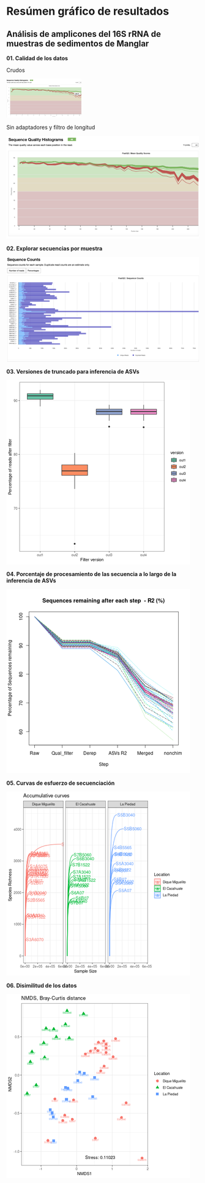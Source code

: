 # Resúmen gráfico de resultados
## Análisis de amplicones del 16S rRNA de muestras de sedimentos de Manglar

**01. Calidad de los datos**

Crudos


<img src="results/plots/summary/01.rawqc_histograms.png" style="zoom:33%;" />

Sin adaptadores y filtro de longitud

![QC_filter](https://github.com/landalab0/AmpliconesManglarInterior/blob/main/results/plots/summary/02.cutadapt_qc_histograms.png)

**02. Explorar secuencias por muestra**

![Readcounts](https://github.com/landalab0/AmpliconesManglarInterior/blob/main/results/plots/summary/03.readcounts_per_sample.png) 

**03. Versiones de truncado para inferencia de ASVs**

![trun versions](https://github.com/landalab0/AmpliconesManglarInterior/blob/main/results/plots/summary/04.boxplot_trunc_versions.png)

**04. Porcentaje de procesamiento de las secuencia a lo largo de la inferencia de ASVs**

![ASV process](https://github.com/landalab0/AmpliconesManglarInterior/blob/main/results/plots/summary/05.ASV_secuences_process.png)

**05. Curvas de esfuerzo de secuenciación**

![acumulation curves](https://github.com/landalab0/AmpliconesManglarInterior/blob/main/results/plots/summary/06.acumulation_curves.png)

**06. Disimilitud de los datos**

![NMDS](https://github.com/landalab0/AmpliconesManglarInterior/blob/main/results/plots/summary/07.nmds_bray_location.png)
